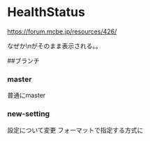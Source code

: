 # HealthStatus
https://forum.mcbe.jp/resources/426/

なぜか\nがそのまま表示される。。

##ブランチ
### master
普通にmaster
### new-setting
設定について変更
フォーマットで指定する方式に
